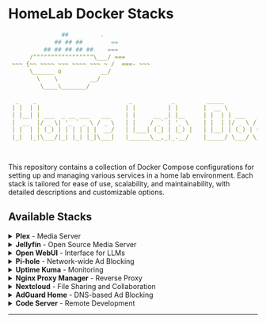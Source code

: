 # HomeLab Docker Stacks

```yaml
               ##         .
             ## ## ##        ==
          ## ## ## ## ##    ===
      /"""""""""""""""""\___/ ===
 ~~~ {~~ ~~~~ ~~~ ~~~~ ~~~ ~ /  ===- ~~~
      \______ o           __/
        \    \         __/
         \____\_______/

  _    _                          _           _         _____             _             
 | |  | |                        | |         | |       |  __ \           | |            
 | |__| | ___  _ __ ___   ___    | |     __ _| |__     | |  | | ___   ___| | _____ _ __ 
 |  __  |/ _ \| '_ ` _ \ / _ \   | |    / _` | '_ \    | |  | |/ _ \ / __| |/ / _ \ '__|
 | |  | | (_) | | | | | |  __/   | |___| (_| | |_) |   | |__| | (_) | (__|   <  __/ |   
 |_|  |_|\___/|_| |_| |_|\___|   |______\__,_|_.__/    |_____/ \___/ \___|_|\_\___|_|   
                                                                                        
                                                                                        
```

This repository contains a collection of Docker Compose configurations for setting up and managing various services in a home lab environment. Each stack is tailored for ease of use, scalability, and maintainability, with detailed descriptions and customizable options.

## Available Stacks

<details>
  <summary><strong>Plex</strong> - Media Server</summary>
  Plex is a powerful media server solution that organizes your media and allows streaming to various devices.

  ```yaml
  version: "2.1"
  services:
    plex:
      image: lscr.io/linuxserver/plex:latest
      container_name: plex
      network_mode: host
      environment:
        - PUID=0
        - PGID=0
        - VERSION=docker
        - PLEX_CLAIM= # optional
      volumes:
        - /srv/plex/config:/config
        - /srv/dev-disk-by-uuid-nas/plex/TV:/tv
        - /srv/dev-disk-by-uuid-nas/plex/Movies:/movies
        - /srv/dev-disk-by-uuid-nas/plex/Music:/music
      restart: unless-stopped
  ```
</details>

<details>
  <summary><strong>Jellyfin</strong> - Open Source Media Server</summary>
  Jellyfin is an open-source alternative to Plex, offering media organization and streaming capabilities.

  ```yaml
  services:
    jellyfin:
      image: jellyfin/jellyfin
      container_name: jellyfin
      network_mode: 'host'
      volumes:
        - /srv/jellyfin/config:/config
        - /srv/jellyfin/cache:/cache
        - type: bind
          source: /srv/dev-disk-by-uuid-nas/media
          target: /media
          read_only: true
      restart: unless-stopped
  ```
</details>

<details>
  <summary><strong>Open WebUI</strong> - Interface for LLMs</summary>
  Open WebUI provides a convenient interface for managing and interacting with language models.

  ```yaml
  version: '3.8'
  services:
    open-webui:
      image: ghcr.io/open-webui/open-webui:main
      container_name: open-webui
      environment:
        - OLLAMA_BASE_URL=http://10.0.0.100:11434 # Change this to your server IP
      ports:
        - "3232:8080"
      volumes:
        - open-webui:/app/backend/data
      restart: unless-stopped
  volumes:
    open-webui:
  ```
</details>

<details>
  <summary><strong>Pi-hole</strong> - Network-wide Ad Blocking</summary>
  Pi-hole is a DNS sinkhole that protects your devices from unwanted ads and trackers.

  ```yaml
  version: '3.8'
  services:
    pihole:
      image: pihole/pihole:latest
      container_name: pihole
      ports:
        - "8085:80"        # Web interface
        - "443:443"        # HTTPS (optional)
        - "5354:53/tcp"    # DNS (TCP)
        - "5354:53/udp"    # DNS (UDP)
      volumes:
        - pihole-data:/etc/pihole
        - dnsmasq-data:/etc/dnsmasq.d
      environment:
        - WEBPASSWORD=0000
        - DNS1=8.8.8.8
        - DNS2=8.8.4.4
        - ServerIP=10.0.0.100 # Change this to your server IP
      restart: unless-stopped
  volumes:
    pihole-data:
    dnsmasq-data:
  ```
</details>

<details>
  <summary><strong>Uptime Kuma</strong> - Monitoring</summary>
  Uptime Kuma is a self-hosted monitoring solution for websites, APIs, and services.

  ```yaml
  version: '3.8'
  services:
    uptime-kuma:
      image: louislam/uptime-kuma:latest
      container_name: uptime-kuma
      ports:
        - "3001:3001" # Web interface
      volumes:
        - uptime-kuma-data:/app/data # Persist data
      environment:
        - DB_TYPE=sqlite
      restart: unless-stopped
  volumes:
    uptime-kuma-data:
  ```
</details>

<details>
  <summary><strong>Nginx Proxy Manager</strong> - Reverse Proxy</summary>
  Nginx Proxy Manager simplifies reverse proxy management with an intuitive web interface.

  ```yaml
  services:
    app:
      image: 'docker.io/jc21/nginx-proxy-manager:latest'
      ports:
        - '80:80'
        - '81:81'
        - '443:443'
      volumes:
        - ./data:/data
        - ./letsencrypt:/etc/letsencrypt
      restart: unless-stopped
  ```
</details>

<details>
  <summary><strong>Nextcloud</strong> - File Sharing and Collaboration</summary>
  Nextcloud is a self-hosted productivity platform for file sharing, collaboration, and more.

  ```yaml
  version: '2'
  volumes:
    nextcloud:
    db:
  services:
    db:
      image: mariadb
      restart: always
      command: --transaction-isolation=READ-COMMITTED --binlog-format=ROW --innodb-file-per-table=1 --skip-innodb-read-only-compressed
      volumes:
        - db:/var/lib/mysql
      environment:
        - MYSQL_ROOT_PASSWORD=admin
        - MYSQL_PASSWORD=xxxxxxx # Change this
        - MYSQL_DATABASE=nextcloud
        - MYSQL_USER=nextcloud
    app:
      image: nextcloud
      restart: always
      ports:
        - 8888:80
      links:
        - db
      volumes:
        - /srv/dev-disk-by-uuid-nas/nextcloud:/var/www/html # Storage
      environment:
        - MYSQL_PASSWORD=xxxxxxx # Match the password above
        - MYSQL_DATABASE=nextcloud
        - MYSQL_USER=nextcloud
        - MYSQL_HOST=db
  ```
</details>

<details>
  <summary><strong>AdGuard Home</strong> - DNS-based Ad Blocking</summary>
  AdGuard Home is a network-wide ad and tracker blocking DNS server.

  ```yaml
  version: '3.8'
  services:
    adguardhome:
      image: adguard/adguardhome:latest
      container_name: adguardhome
      restart: unless-stopped
      volumes:
        - adguard-workdir:/opt/adguardhome/work  # Docker volume for work directory
        - adguard-confdir:/opt/adguardhome/conf  # Docker volume for configuration directory
      ports:
        - 53:53/tcp
        - 53:53/udp
        - 784:784/udp
        - 853:853/tcp
        - 3000:3000/tcp
        - 80:80/tcp
        - 443:443/tcp
      networks:
        - adguard_net
  volumes:
    adguard-workdir:
    adguard-confdir:
  networks:
    adguard_net:
      driver: bridge
  ```
</details>

<details>
  <summary><strong>Code Server</strong> - Remote Development</summary>
  Code Server allows you to run VS Code in the browser for remote development.

  ```yaml
  version: '3.8'
  services:
    code-server:
      image: codercom/code-server:latest
      container_name: code-server
      ports:
        - "8081:8080"  # Changed port mapping
      volumes:
        - code-server-data:/home/coder/project
      environment:
        - PASSWORD=0000  # Use a more secure password
      restart: unless-stopped
  volumes:
    code-server-data:
  ```
</details>

---
